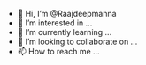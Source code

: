 - 👋 Hi, I’m @Raajdeepmanna
- 👀 I’m interested in ...
- 🌱 I’m currently learning ...
- 💞️ I’m looking to collaborate on ...
- 📫 How to reach me ...

<!---
Raajdeepmanna/Raajdeepmanna is a ✨ special ✨ repository because its `README.md` (this file) appears on your GitHub profile.
You can click the Preview link to take a look at your changes.
--->

